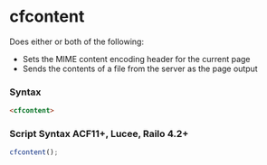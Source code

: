 # cfcontent

Does either or both of the following:
 * Sets the MIME content encoding header for the current page
 * Sends the contents of a file from the server as the page
 output

### Syntax

```html
<cfcontent>
```

### Script Syntax ACF11+, Lucee, Railo 4.2+

```javascript
cfcontent();
```
